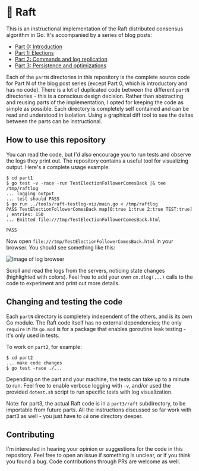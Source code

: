 # :rowboat: Raft

This is an instructional implementation of the Raft distributed consensus
algorithm in Go. It's accompanied by a series of blog posts:

* [Part 0: Introduction](https://eli.thegreenplace.net/2020/implementing-raft-part-0-introduction/)
* [Part 1: Elections](https://eli.thegreenplace.net/2020/implementing-raft-part-1-elections/)
* [Part 2: Commands and log replication](https://eli.thegreenplace.net/2020/implementing-raft-part-2-commands-and-log-replication/)
* [Part 3: Persistence and optimizations](https://eli.thegreenplace.net/2020/implementing-raft-part-3-persistence-and-optimizations/)

Each of the `partN` directories in this repository is the complete source code
for Part N of the blog post series (except Part 0, which is introductory and has
no code). There is a lot of duplicated code between the different `partN`
directories - this is a conscious design decision. Rather than abstracting and
reusing parts of the implementation, I opted for keeping the code as simple
as possible. Each directory is completely self contained and can be read and
understood in isolation. Using a graphical diff tool to see the deltas between
the parts can be instructional.

## How to use this repository

You can read the code, but I'd also encourage you to run tests and observe the
logs they print out. The repository contains a useful tool for visualizing
output. Here's a complete usage example:

```
$ cd part1
$ go test -v -race -run TestElectionFollowerComesBack |& tee /tmp/raftlog
... logging output
... test should PASS
$ go run ../tools/raft-testlog-viz/main.go < /tmp/raftlog
PASS TestElectionFollowerComesBack map[0:true 1:true 2:true TEST:true] ; entries: 150
... Emitted file:///tmp/TestElectionFollowerComesBack.html

PASS
```

Now open `file:///tmp/TestElectionFollowerComesBack.html` in your browser.
You should see something like this:

![Image of log browser](https://github.com/eliben/raft/blob/main/raftlog-screenshot.png)

Scroll and read the logs from the servers, noticing state changes (highlighted
with colors). Feel free to add your own `cm.dlog(...)` calls to the code to
experiment and print out more details.

## Changing and testing the code

Each `partN` directory is completely independent of the others, and is its own
Go module. The Raft code itself has no external dependencies; the only `require`
in its `go.mod` is for a package that enables goroutine leak testing - it's only
used in tests.

To work on `part2`, for example:

```
$ cd part2
... make code changes
$ go test -race ./...
```

Depending on the part and your machine, the tests can take up to a minute to
run. Feel free to enable verbose logging with `-v`, and/or used the provided
`dotest.sh` script to run specific tests with log visualization.

Note: for part3, the actual Raft code is in a `part3/raft` subdirectory, to
be importable from future parts. All the instructions discussed so far work
with part3 as well - you just have to `cd` one directory deeper.

## Contributing

I'm interested in hearing your opinion or suggestions for the code in this
repository. Feel free to open an issue if something is unclear, or if you think
you found a bug. Code contributions through PRs are welcome as well.
